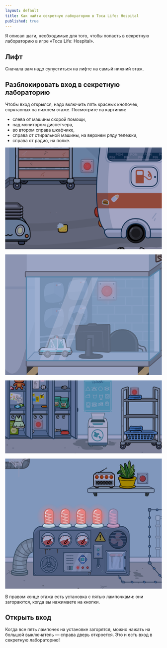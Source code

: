 ```yaml
---
layout: default
title: Как найти секретную лабораторию в Toca Life: Hospital
published: true
---
```


Я описал шаги, необходимые для того, чтобы попасть в секретную лабораторию в игре «Toca Life: Hospital».

## Лифт

Сначала вам надо супуститься на лифте на самый нижний этаж.

## Разблокировать вход в секретную лабораторию

Чтобы вход открылся, надо включить пять красных кнопочек, спрятанных на нижнем этаже. Посмотрите на картинки:

- слева от машины скорой помощи,
- над монитором диспетчера,
- во втором справа шкафчике,
- справа от стиральной машины, на верхнем ряду тележки,
- справа от радио, на полке.

![Кнопка за машиной скорой помощи](images/toca-hospital-secret-lab-4.png)

![Кнопка за монитором диспетчера](images/toca-hospital-secret-lab-1.png)

![Кнопки в шкафу и справа от стиральной машины](images/toca-hospital-secret-lab-3.png)

![Кнопка на полке справа от радио](images/toca-hospital-secret-lab-2.png)

В правом конце этажа есть установка с пятью лампочками: они загораются, когда вы нажимаете на кнопки.

## Открыть вход

Когда все пять лампочек на установке загорятся, можно нажать на большой выключатель — справа дверь откроется. Это и есть вход в секретную лабораторию!